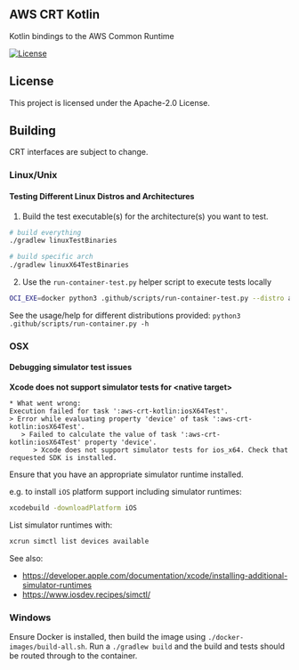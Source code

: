 ## AWS CRT Kotlin

Kotlin bindings to the AWS Common Runtime

[![License][apache-badge]][apache-url]

[apache-badge]: https://img.shields.io/badge/License-Apache%202.0-blue.svg
[apache-url]: LICENSE

## License

This project is licensed under the Apache-2.0 License.

## Building

CRT interfaces are subject to change.

### Linux/Unix

#### Testing Different Linux Distros and Architectures

1. Build the test executable(s) for the architecture(s) you want to test. 

```sh
# build everything
./gradlew linuxTestBinaries

# build specific arch
./gradlew linuxX64TestBinaries
```

2. Use the `run-container-test.py` helper script to execute tests locally

```sh
OCI_EXE=docker python3 .github/scripts/run-container-test.py --distro al2 --arch x64 --test-bin-dir ./aws-crt-kotlin/build/bin
```

See the usage/help for different distributions provided: `python3 .github/scripts/run-container.py -h`

### OSX

#### Debugging simulator test issues

**Xcode does not support simulator tests for \<native target>**

```
* What went wrong:
Execution failed for task ':aws-crt-kotlin:iosX64Test'.
> Error while evaluating property 'device' of task ':aws-crt-kotlin:iosX64Test'.
   > Failed to calculate the value of task ':aws-crt-kotlin:iosX64Test' property 'device'.
      > Xcode does not support simulator tests for ios_x64. Check that requested SDK is installed.
```

Ensure that you have an appropriate simulator runtime installed.

e.g. to install `iOS` platform support including simulator runtimes:
```sh
xcodebuild -downloadPlatform iOS
```

List simulator runtimes with:

```sh
xcrun simctl list devices available
```

See also:
* https://developer.apple.com/documentation/xcode/installing-additional-simulator-runtimes
* https://www.iosdev.recipes/simctl/

### Windows
Ensure Docker is installed, then build the image using `./docker-images/build-all.sh`. 
Run a `./gradlew build` and the build and tests should be routed through to the container.
